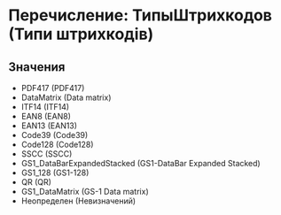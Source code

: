 ﻿# Перечисление: ТипыШтрихкодов (Типи штрихкодів)

## Значения

- PDF417 (PDF417)
- DataMatrix (Data matrix)
- ITF14 (ITF14)
- EAN8 (EAN8)
- EAN13 (EAN13)
- Code39 (Code39)
- Code128 (Code128)
- SSCC (SSCC)
- GS1_DataBarExpandedStacked (GS1-DataBar Expanded Stacked)
- GS1_128 (GS1-128)
- QR (QR)
- GS1_DataMatrix (GS-1 Data matrix)
- Неопределен (Невизначений)

